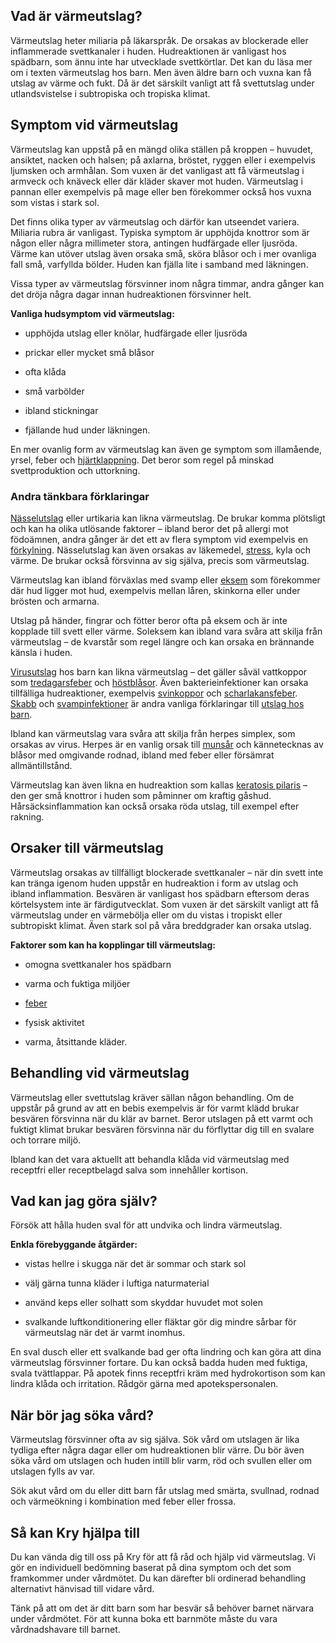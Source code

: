 Vad är värmeutslag?
-------------------

Värmeutslag heter miliaria på läkarspråk. De orsakas av blockerade eller inflammerade svettkanaler i huden. Hudreaktionen är vanligast hos spädbarn, som ännu inte har utvecklade svettkörtlar. Det kan du läsa mer om i texten värmeutslag hos barn. Men även äldre barn och vuxna kan få utslag av värme och fukt. Då är det särskilt vanligt att få svettutslag under utlandsvistelse i subtropiska och tropiska klimat.

Symptom vid värmeutslag
-----------------------

Värmeutslag kan uppstå på en mängd olika ställen på kroppen – huvudet, ansiktet, nacken och halsen; på axlarna, bröstet, ryggen eller i exempelvis ljumsken och armhålan. Som vuxen är det vanligast att få värmeutslag i armveck och knäveck eller där kläder skaver mot huden. Värmeutslag i pannan eller exempelvis på mage eller ben förekommer också hos vuxna som vistas i stark sol.

Det finns olika typer av värmeutslag och därför kan utseendet variera. Miliaria rubra är vanligast. Typiska symptom är upphöjda knottror som är någon eller några millimeter stora, antingen hudfärgade eller ljusröda. Värme kan utöver utslag även orsaka små, sköra blåsor och i mer ovanliga fall små, varfyllda bölder. Huden kan fjälla lite i samband med läkningen.

Vissa typer av värmeutslag försvinner inom några timmar, andra gånger kan det dröja några dagar innan hudreaktionen försvinner helt.

**Vanliga hudsymptom vid värmeutslag:**

*   upphöjda utslag eller knölar, hudfärgade eller ljusröda
    
*   prickar eller mycket små blåsor
    
*   ofta klåda
    
*   små varbölder
    
*   ibland stickningar
    
*   fjällande hud under läkningen.
    

En mer ovanlig form av värmeutslag kan även ge symptom som illamående, yrsel, feber och [hjärtklappning](https://www.kry.se/fakta/hjart-och-karlsjukdomar/hjartklappning/ "hjartklappning"). Det beror som regel på minskad svettproduktion och uttorkning.

### **Andra tänkbara förklaringar**

[Nässelutslag](https://www.kry.se/fakta/hudsjukdomar/nasselutslag/ "nasselutslag") eller urtikaria kan likna värmeutslag. De brukar komma plötsligt och kan ha olika utlösande faktorer – ibland beror det på allergi mot födoämnen, andra gånger är det ett av flera symptom vid exempelvis en [förkylning](https://www.kry.se/fakta/infektioner/forkylning/ "forkylning"). Nässelutslag kan även orsakas av läkemedel, [stress](https://www.kry.se/fakta/psykiatri-och-psykologi/stress/ "stress"), kyla och värme. De brukar också försvinna av sig själva, precis som värmeutslag.

Värmeutslag kan ibland förväxlas med svamp eller [eksem](https://www.kry.se/fakta/hudsjukdomar/eksem/ "eksem") som förekommer där hud ligger mot hud, exempelvis mellan låren, skinkorna eller under brösten och armarna.

Utslag på händer, fingrar och fötter beror ofta på eksem och är inte kopplade till svett eller värme. Soleksem kan ibland vara svåra att skilja från värmeutslag – de kvarstår som regel längre och kan orsaka en brännande känsla i huden.

[Virusutslag](https://www.kry.se/fakta/hudsjukdomar/virusutslag/ "virusutslag") hos barn kan likna värmeutslag – det gäller såväl vattkoppor som [tredagarsfeber](https://www.kry.se/fakta/barnsjukdomar/tredagarsfeber/ "tredagarsfeber") och [höstblåsor](https://www.kry.se/fakta/hudsjukdomar/hostblasor/ "hostblasor"). Även bakterieinfektioner kan orsaka tillfälliga hudreaktioner, exempelvis [svinkoppor](https://www.kry.se/fakta/hudsjukdomar/svinkoppor/ "svinkoppor") och [scharlakansfeber](https://www.kry.se/fakta/infektioner/scharlakansfeber/ "scharlakansfeber"). [Skabb](https://www.kry.se/fakta/djur-och-insektsbett/skabb/ "skabb") och [svampinfektioner](https://www.kry.se/fakta/infektioner/svampinfektioner/ "svampinfektioner") är andra vanliga förklaringar till [utslag hos barn](https://www.kry.se/fakta/barnsjukdomar/utslag-hos-barn/ "utslag-hos-barn").

Ibland kan värmeutslag vara svåra att skilja från herpes simplex, som orsakas av virus. Herpes är en vanlig orsak till [munsår](https://www.kry.se/fakta/hudsjukdomar/munsar/ "munsar") och kännetecknas av blåsor med omgivande rodnad, ibland med feber eller försämrat allmäntillstånd.

Värmeutslag kan även likna en hudreaktion som kallas [keratosis pilaris](https://www.kry.se/fakta/hudsjukdomar/keratosis-pilaris/ "keratosis-pilaris") – den ger små knottror i huden som påminner om kraftig gåshud. Hårsäcksinflammation kan också orsaka röda utslag, till exempel efter rakning.

Orsaker till värmeutslag
------------------------

Värmeutslag orsakas av tillfälligt blockerade svettkanaler – när din svett inte kan tränga igenom huden uppstår en hudreaktion i form av utslag och ibland inflammation. Besvären är vanligast hos spädbarn eftersom deras körtelsystem inte är färdigutvecklat. Som vuxen är det särskilt vanligt att få värmeutslag under en värmebölja eller om du vistas i tropiskt eller subtropiskt klimat. Även stark sol på våra breddgrader kan orsaka utslag.

**Faktorer som kan ha kopplingar till värmeutslag:**

*   omogna svettkanaler hos spädbarn
    
*   varma och fuktiga miljöer
    
*   [feber](https://www.kry.se/fakta/infektioner/feber/ "feber")
    
*   fysisk aktivitet
    
*   varma, åtsittande kläder.
    

Behandling vid värmeutslag
--------------------------

Värmeutslag eller svettutslag kräver sällan någon behandling. Om de uppstår på grund av att en bebis exempelvis är för varmt klädd brukar besvären försvinna när du klär av barnet. Beror utslagen på ett varmt och fuktigt klimat brukar besvären försvinna när du förflyttar dig till en svalare och torrare miljö.

Ibland kan det vara aktuellt att behandla klåda vid värmeutslag med receptfri eller receptbelagd salva som innehåller kortison.

Vad kan jag göra själv?
-----------------------

Försök att hålla huden sval för att undvika och lindra värmeutslag.

**Enkla förebyggande åtgärder:**

*   vistas hellre i skugga när det är sommar och stark sol
    
*   välj gärna tunna kläder i luftiga naturmaterial
    
*   använd keps eller solhatt som skyddar huvudet mot solen
    
*   svalkande luftkonditionering eller fläktar gör dig mindre sårbar för värmeutslag när det är varmt inomhus.
    

En sval dusch eller ett svalkande bad ger ofta lindring och kan göra att dina värmeutslag försvinner fortare. Du kan också badda huden med fuktiga, svala tvättlappar. På apotek finns receptfri kräm med hydrokortison som kan lindra klåda och irritation. Rådgör gärna med apotekspersonalen.

När bör jag söka vård?
----------------------

Värmeutslag försvinner ofta av sig själva. Sök vård om utslagen är lika tydliga efter några dagar eller om hudreaktionen blir värre. Du bör även söka vård om utslagen och huden intill blir varm, röd och svullen eller om utslagen fylls av var.

Sök akut vård om du eller ditt barn får utslag med smärta, svullnad, rodnad och värmeökning i kombination med feber eller frossa.

Så kan Kry hjälpa till
----------------------

Du kan vända dig till oss på Kry för att få råd och hjälp vid värmeutslag. Vi gör en individuell bedömning baserat på dina symptom och det som framkommer under vårdmötet. Du kan därefter bli ordinerad behandling alternativt hänvisad till vidare vård.

Tänk på att om det är ditt barn som har besvär så behöver barnet närvara under vårdmötet. För att kunna boka ett barnmöte måste du vara vårdnadshavare till barnet.